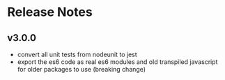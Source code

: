 # Release Notes

## v3.0.0

- convert all unit tests from nodeunit to jest
- export the es6 code as real es6 modules and old transpiled javascript
  for older packages to use (breaking change)
